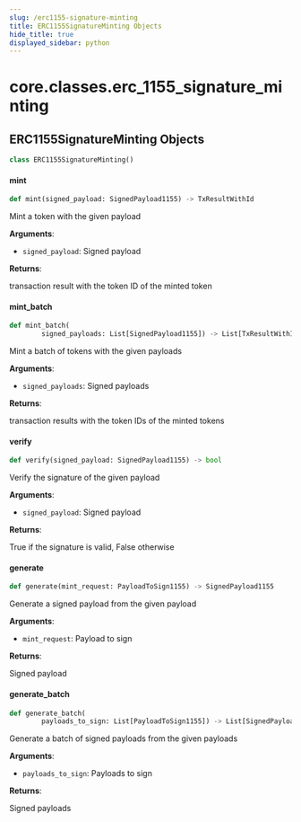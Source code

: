 ```yaml
---
slug: /erc1155-signature-minting
title: ERC1155SignatureMinting Objects
hide_title: true
displayed_sidebar: python
---
```


<a id="core.classes.erc_1155_signature_minting"></a>

# core.classes.erc_1155_signature_minting

<a id="core.classes.erc_1155_signature_minting.ERC1155SignatureMinting"></a>

## ERC1155SignatureMinting Objects

```python
class ERC1155SignatureMinting()
```

<a id="core.classes.erc_1155_signature_minting.ERC1155SignatureMinting.mint"></a>

#### mint

```python
def mint(signed_payload: SignedPayload1155) -> TxResultWithId
```

Mint a token with the given payload

**Arguments**:

- `signed_payload`: Signed payload

**Returns**:

transaction result with the token ID of the minted token

<a id="core.classes.erc_1155_signature_minting.ERC1155SignatureMinting.mint_batch"></a>

#### mint_batch

```python
def mint_batch(
        signed_payloads: List[SignedPayload1155]) -> List[TxResultWithId]
```

Mint a batch of tokens with the given payloads

**Arguments**:

- `signed_payloads`: Signed payloads

**Returns**:

transaction results with the token IDs of the minted tokens

<a id="core.classes.erc_1155_signature_minting.ERC1155SignatureMinting.verify"></a>

#### verify

```python
def verify(signed_payload: SignedPayload1155) -> bool
```

Verify the signature of the given payload

**Arguments**:

- `signed_payload`: Signed payload

**Returns**:

True if the signature is valid, False otherwise

<a id="core.classes.erc_1155_signature_minting.ERC1155SignatureMinting.generate"></a>

#### generate

```python
def generate(mint_request: PayloadToSign1155) -> SignedPayload1155
```

Generate a signed payload from the given payload

**Arguments**:

- `mint_request`: Payload to sign

**Returns**:

Signed payload

<a id="core.classes.erc_1155_signature_minting.ERC1155SignatureMinting.generate_batch"></a>

#### generate_batch

```python
def generate_batch(
        payloads_to_sign: List[PayloadToSign1155]) -> List[SignedPayload1155]
```

Generate a batch of signed payloads from the given payloads

**Arguments**:

- `payloads_to_sign`: Payloads to sign

**Returns**:

Signed payloads
